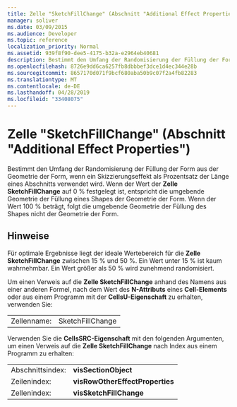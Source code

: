 ```yaml
---
title: Zelle "SketchFillChange" (Abschnitt "Additional Effect Properties")
manager: soliver
ms.date: 03/09/2015
ms.audience: Developer
ms.topic: reference
localization_priority: Normal
ms.assetid: 939f8f90-dee5-4175-b32a-e2964eb40681
description: Bestimmt den Umfang der Randomisierung der Füllung der Form aus der Geometrie der Form, wenn ein Skizzierungseffekt als Prozentsatz der Länge eines Abschnitts verwendet wird. Wenn der Wert der Zelle SketchFillChange auf 0 % festgelegt ist, entspricht die umgebende Geometrie der Füllung eines Shapes der Geometrie der Form. Wenn der Wert 100 % beträgt, folgt die umgebende Geometrie der Füllung des Shapes nicht der Geometrie der Form.
ms.openlocfilehash: 8726e9dd6ca6257fb8dbbbef3dce1d4ec344e28b
ms.sourcegitcommit: 8657170d071f9bcf680aba50b9c07f2a4fb82283
ms.translationtype: MT
ms.contentlocale: de-DE
ms.lasthandoff: 04/28/2019
ms.locfileid: "33408075"
---
```

# <a name="sketchfillchange-cell-additional-effect-properties-section"></a>Zelle "SketchFillChange" (Abschnitt "Additional Effect Properties")

Bestimmt den Umfang der Randomisierung der Füllung der Form aus der Geometrie der Form, wenn ein Skizzierungseffekt als Prozentsatz der Länge eines Abschnitts verwendet wird. Wenn der Wert der **Zelle SketchFillChange** auf 0 % festgelegt ist, entspricht die umgebende Geometrie der Füllung eines Shapes der Geometrie der Form. Wenn der Wert 100 % beträgt, folgt die umgebende Geometrie der Füllung des Shapes nicht der Geometrie der Form. 
  
## <a name="remarks"></a>Hinweise

Für optimale Ergebnisse liegt der ideale Wertebereich für die **Zelle SketchFillChange** zwischen 15 % und 50 %. Ein Wert unter 15 % ist kaum wahrnehmbar. Ein Wert größer als 50 % wird zunehmend randomisiert. 
  
Um einen Verweis auf die **Zelle SketchFillChange** anhand des Namens aus einer anderen Formel, nach dem Wert des **N-Attributs** eines **Cell-Elements** oder aus einem Programm mit der **CellsU-Eigenschaft** zu erhalten, verwenden Sie: 
  
|||
|:-----|:-----|
| Zellenname:  <br/> | SketchFillChange  <br/> |
   
Verwenden Sie die **CellsSRC-Eigenschaft** mit den folgenden Argumenten, um einen Verweis auf die **Zelle SketchFillChange** nach Index aus einem Programm zu erhalten: 
  
|||
|:-----|:-----|
| Abschnittsindex:  <br/> |**visSectionObject** <br/> |
| Zeilenindex:  <br/> |**visRowOtherEffectProperties** <br/> |
| Zellenindex:  <br/> |**visSketchFillChange** <br/> |
   

